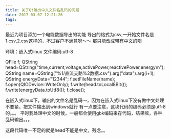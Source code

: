 ```yaml
---
title: 关于Qt输出中文文件名乱码的问题
date: 2017-03-07 12:21:26
tags:
---
```


最近为项目添加一个电能数据导出的功能
导出的格式为csv,一开始文件名是1.csv,2.csv这样的，不过客户不满意呀〜〜
那只能改成带有中文的呗

环境：嵌入式linux
文件编码:utf-8

QFile f;
QString head=QString("time,current,voltage,activePower,reactivePower,energy\n");
QString name=QString("%1/直流支路%2数据.csv").arg("data").arg(i+1);
QString energyData="12344";
f.setFileName(name);
f.open(QIODevice::WriteOnly);
f.write(head.toLocal8Bit());
f.write(energyData.toUtf8());
f.close();

在嵌入式linux下，输出的文件名是乱码〜，因为在嵌入式linux下没有做中文处理
不要紧，把文件输出到windows就行
有一点要注意，这块代码的编码必须是utf-8的。。。
平时我处理中文的时候，一般都会使用gbk编码来存代码，结果嘛，各种乱码输出。。。

这段代码唯一不足的就是head不能是中文，残念。。
